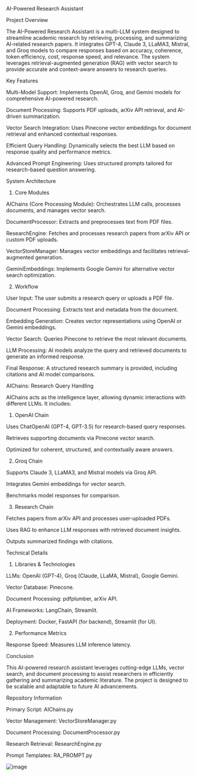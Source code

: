 AI-Powered Research Assistant

Project Overview

The AI-Powered Research Assistant is a multi-LLM system designed to streamline academic research by retrieving, processing, and summarizing AI-related research papers. It integrates GPT-4, Claude 3, LLaMA3, Mistral, and Groq models to compare responses based on accuracy, coherence, token efficiency, cost, response speed, and relevance. The system leverages retrieval-augmented generation (RAG) with vector search to provide accurate and context-aware answers to research queries.

Key Features

Multi-Model Support: Implements OpenAI, Groq, and Gemini models for comprehensive AI-powered research.

Document Processing: Supports PDF uploads, arXiv API retrieval, and AI-driven summarization.

Vector Search Integration: Uses Pinecone vector embeddings for document retrieval and enhanced contextual responses.

Efficient Query Handling: Dynamically selects the best LLM based on response quality and performance metrics.

Advanced Prompt Engineering: Uses structured prompts tailored for research-based question answering.

System Architecture

1. Core Modules

AIChains (Core Processing Module): Orchestrates LLM calls, processes documents, and manages vector search.

DocumentProcessor: Extracts and preprocesses text from PDF files.

ResearchEngine: Fetches and processes research papers from arXiv API or custom PDF uploads.

VectorStoreManager: Manages vector embeddings and facilitates retrieval-augmented generation.

GeminiEmbeddings: Implements Google Gemini for alternative vector search optimization.

2. Workflow

User Input: The user submits a research query or uploads a PDF file.

Document Processing: Extracts text and metadata from the document.

Embedding Generation: Creates vector representations using OpenAI or Gemini embeddings.

Vector Search: Queries Pinecone to retrieve the most relevant documents.

LLM Processing: AI models analyze the query and retrieved documents to generate an informed response.

Final Response: A structured research summary is provided, including citations and AI model comparisons.

AIChains: Research Query Handling

AIChains acts as the intelligence layer, allowing dynamic interactions with different LLMs. It includes:

1. OpenAI Chain

Uses ChatOpenAI (GPT-4, GPT-3.5) for research-based query responses.

Retrieves supporting documents via Pinecone vector search.

Optimized for coherent, structured, and contextually aware answers.

2. Groq Chain

Supports Claude 3, LLaMA3, and Mistral models via Groq API.

Integrates Gemini embeddings for vector search.

Benchmarks model responses for comparison.

3. Research Chain

Fetches papers from arXiv API and processes user-uploaded PDFs.

Uses RAG to enhance LLM responses with retrieved document insights.

Outputs summarized findings with citations.

Technical Details

1. Libraries & Technologies

LLMs: OpenAI (GPT-4), Groq (Claude, LLaMA, Mistral), Google Gemini.

Vector Database: Pinecone.

Document Processing: pdfplumber, arXiv API.

AI Frameworks: LangChain, Streamlit.

Deployment: Docker, FastAPI (for backend), Streamlit (for UI).

2. Performance Metrics

Response Speed: Measures LLM inference latency.

Conclusion

This AI-powered research assistant leverages cutting-edge LLMs, vector search, and document processing to assist researchers in efficiently gathering and summarizing academic literature. The project is designed to be scalable and adaptable to future AI advancements.

Repository Information

Primary Script: AIChains.py

Vector Management: VectorStoreManager.py

Document Processing: DocumentProcessor.py

Research Retrieval: ResearchEngine.py

Prompt Templates: RA_PROMPT.py

![image](https://github.com/user-attachments/assets/6950b153-d5c7-486c-927f-9db1a2aee5a6)

